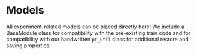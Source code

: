 # Models
All experiment-related models can be placed directly here! We include a BaseModule class for
compatibility with the pre-existing train code and for compatibility with our handwritten `pt_util`
class for additional restore and saving properties.
